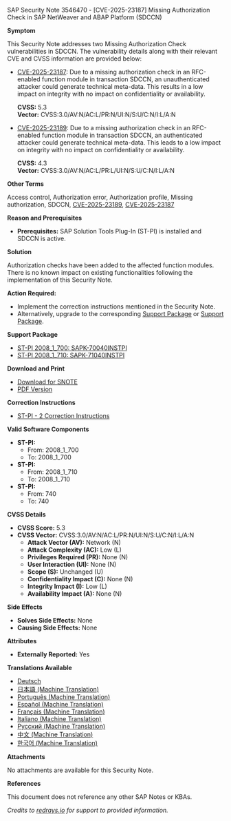 SAP Security Note 3546470 - [CVE-2025-23187] Missing Authorization Check in SAP NetWeaver and ABAP Platform (SDCCN)

**Symptom**

This Security Note addresses two Missing Authorization Check vulnerabilities in SDCCN. The vulnerability details along with their relevant CVE and CVSS information are provided below:

- [CVE-2025-23187](https://www.cve.org/CVERecord/SearchResults?query=CVE-2025-23187): Due to a missing authorization check in an RFC-enabled function module in transaction SDCCN, an unauthenticated attacker could generate technical meta-data. This results in a low impact on integrity with no impact on confidentiality or availability.
  
  **CVSS:** 5.3  
  **Vector:** CVSS:3.0/AV:N/AC:L/PR:N/UI:N/S:U/C:N/I:L/A:N

- [CVE-2025-23189](https://www.cve.org/CVERecord/SearchResults?query=CVE-2025-23189): Due to a missing authorization check in an RFC-enabled function module in transaction SDCCN, an authenticated attacker could generate technical meta-data. This leads to a low impact on integrity with no impact on confidentiality or availability.
  
  **CVSS:** 4.3  
  **Vector:** CVSS:3.0/AV:N/AC:L/PR:L/UI:N/S:U/C:N/I:L/A:N

**Other Terms**

Access control, Authorization error, Authorization profile, Missing authorization, SDCCN, [CVE-2025-23189](https://www.cve.org/CVERecord/SearchResults?query=CVE-2025-23189), [CVE-2025-23187](https://www.cve.org/CVERecord/SearchResults?query=CVE-2025-23187)

**Reason and Prerequisites**

- **Prerequisites:** SAP Solution Tools Plug-In (ST-PI) is installed and SDCCN is active.

**Solution**

Authorization checks have been added to the affected function modules. There is no known impact on existing functionalities following the implementation of this Security Note. 

**Action Required:**
- Implement the correction instructions mentioned in the Security Note.
- Alternatively, upgrade to the corresponding [Support Package](https://me.sap.com/supportpackage/SAPK-70040INSTPI) or [Support Package](https://me.sap.com/supportpackage/SAPK-71040INSTPI).

**Support Package**

- [ST-PI 2008_1_700: SAPK-70040INSTPI](https://me.sap.com/supportpackage/SAPK-70040INSTPI)
- [ST-PI 2008_1_710: SAPK-71040INSTPI](https://me.sap.com/supportpackage/SAPK-71040INSTPI)

**Download and Print**

- [Download for SNOTE](https://notesdownloads.sap.com/note/0040000000136632025)
- [PDF Version](https://userapps.support.sap.com/sap/support/sfm/notes/print/0003546470?language=en-US&token=EDE9E2DA86673D51A1CF9B7BB2D539AB)

**Correction Instructions**

- [ST-PI - 2 Correction Instructions](https://me.sap.com/corrins/0003546470/212)

**Valid Software Components**

- **ST-PI:**  
  - From: 2008_1_700  
  - To: 2008_1_700
- **ST-PI:**  
  - From: 2008_1_710  
  - To: 2008_1_710
- **ST-PI:**  
  - From: 740  
  - To: 740

**CVSS Details**

- **CVSS Score:** 5.3
- **CVSS Vector:** CVSS:3.0/AV:N/AC:L/PR:N/UI:N/S:U/C:N/I:L/A:N
  - **Attack Vector (AV):** Network (N)
  - **Attack Complexity (AC):** Low (L)
  - **Privileges Required (PR):** None (N)
  - **User Interaction (UI):** None (N)
  - **Scope (S):** Unchanged (U)
  - **Confidentiality Impact (C):** None (N)
  - **Integrity Impact (I):** Low (L)
  - **Availability Impact (A):** None (N)

**Side Effects**

- **Solves Side Effects:** None
- **Causing Side Effects:** None

**Attributes**

- **Externally Reported:** Yes

**Translations Available**

- [Deutsch](https://me.sap.com/notes/0003546470/D)
- [日本語 (Machine Translation)](https://me.sap.com/notes/0003546470/J)
- [Português (Machine Translation)](https://me.sap.com/notes/0003546470/P)
- [Español (Machine Translation)](https://me.sap.com/notes/0003546470/S)
- [Français (Machine Translation)](https://me.sap.com/notes/0003546470/F)
- [Italiano (Machine Translation)](https://me.sap.com/notes/0003546470/I)
- [Русский (Machine Translation)](https://me.sap.com/notes/0003546470/R)
- [中文 (Machine Translation)](https://me.sap.com/notes/0003546470/1)
- [한국어 (Machine Translation)](https://me.sap.com/notes/0003546470/3)

**Attachments**

No attachments are available for this Security Note.

**References**

This document does not reference any other SAP Notes or KBAs.

*Credits to [redrays.io](https://redrays.io) for support to provided information.*